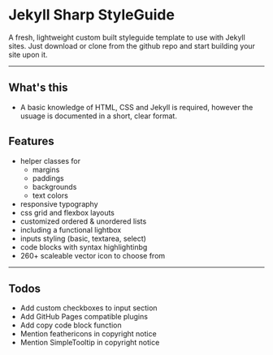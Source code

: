 # Jekyll Sharp StyleGuide

A fresh, lightweight custom built styleguide template to use with Jekyll sites. Just download or clone from the github repo and start building your site upon it.

---

## What's this

- A basic knowledge of HTML, CSS and Jekyll is required, however the usuage is documented in a short, clear format.

## Features

- helper classes for
  - margins
  - paddings
  - backgrounds
  - text colors
- responsive typography
- css grid and flexbox layouts
- customized ordered & unordered lists
- including a functional lightbox
- inputs styling (basic, textarea, select)
- code blocks with syntax highlightinbg
- 260+ scaleable vector icon to choose from

---

## Todos

- Add custom checkboxes to input section
- Add GitHub Pages compatible plugins
- Add copy code block function
- Mention feathericons in copyright notice
- Mention SimpleTooltip in copyright notice
